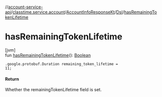 //[account-service-api](../../../../index.md)/[classtime.service.account](../../index.md)/[AccountInfoResponseKt](../index.md)/[Dsl](index.md)/[hasRemainingTokenLifetime](has-remaining-token-lifetime.md)

# hasRemainingTokenLifetime

[jvm]\
fun [hasRemainingTokenLifetime](has-remaining-token-lifetime.md)(): [Boolean](https://kotlinlang.org/api/latest/jvm/stdlib/kotlin/-boolean/index.html)

<code>.google.protobuf.Duration remaining_token_lifetime = 11;</code>

#### Return

Whether the remainingTokenLifetime field is set.
